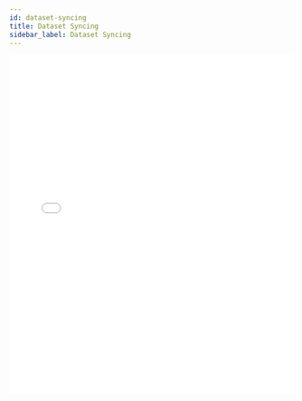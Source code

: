 ```yaml
---
id: dataset-syncing
title: Dataset Syncing
sidebar_label: Dataset Syncing
---
```


<iframe src="//fast.wistia.net/embed/iframe/1dx3b0r8az?videoFoam=true"
allowtransparency="true" frameBorder="0" scrolling="no" className="wistia_embed"
name="wistia_embed" allowFullScreen  width="100%" height="600"></iframe>
<script src="//fast.wistia.net/assets/external/iframe-api-v1.js"></script>
<br/>